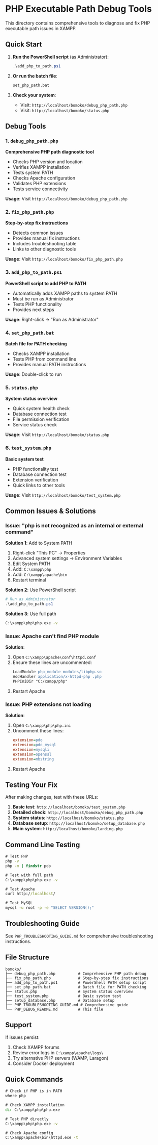 # PHP Executable Path Debug Tools

This directory contains comprehensive tools to diagnose and fix PHP executable path issues in XAMPP.

## Quick Start

1. **Run the PowerShell script** (as Administrator):
   ```powershell
   .\add_php_to_path.ps1
   ```

2. **Or run the batch file**:
   ```cmd
   set_php_path.bat
   ```

3. **Check your system**:
   - Visit: `http://localhost/bomoko/debug_php_path.php`
   - Visit: `http://localhost/bomoko/status.php`

## Debug Tools

### 1. `debug_php_path.php`
**Comprehensive PHP path diagnostic tool**
- Checks PHP version and location
- Verifies XAMPP installation
- Tests system PATH
- Checks Apache configuration
- Validates PHP extensions
- Tests service connectivity

**Usage**: Visit `http://localhost/bomoko/debug_php_path.php`

### 2. `fix_php_path.php`
**Step-by-step fix instructions**
- Detects common issues
- Provides manual fix instructions
- Includes troubleshooting table
- Links to other diagnostic tools

**Usage**: Visit `http://localhost/bomoko/fix_php_path.php`

### 3. `add_php_to_path.ps1`
**PowerShell script to add PHP to PATH**
- Automatically adds XAMPP paths to system PATH
- Must be run as Administrator
- Tests PHP functionality
- Provides next steps

**Usage**: Right-click → "Run as Administrator"

### 4. `set_php_path.bat`
**Batch file for PATH checking**
- Checks XAMPP installation
- Tests PHP from command line
- Provides manual PATH instructions

**Usage**: Double-click to run

### 5. `status.php`
**System status overview**
- Quick system health check
- Database connection test
- File permission verification
- Service status check

**Usage**: Visit `http://localhost/bomoko/status.php`

### 6. `test_system.php`
**Basic system test**
- PHP functionality test
- Database connection test
- Extension verification
- Quick links to other tools

**Usage**: Visit `http://localhost/bomoko/test_system.php`

## Common Issues & Solutions

### Issue: "php is not recognized as an internal or external command"

**Solution 1**: Add to System PATH
1. Right-click "This PC" → Properties
2. Advanced system settings → Environment Variables
3. Edit System PATH
4. Add: `C:\xampp\php`
5. Add: `C:\xampp\apache\bin`
6. Restart terminal

**Solution 2**: Use PowerShell script
```powershell
# Run as Administrator
.\add_php_to_path.ps1
```

**Solution 3**: Use full path
```cmd
C:\xampp\php\php.exe -v
```

### Issue: Apache can't find PHP module

**Solution**:
1. Open `C:\xampp\apache\conf\httpd.conf`
2. Ensure these lines are uncommented:
   ```apache
   LoadModule php_module modules/libphp.so
   AddHandler application/x-httpd-php .php
   PHPIniDir "C:/xampp/php"
   ```
3. Restart Apache

### Issue: PHP extensions not loading

**Solution**:
1. Open `C:\xampp\php\php.ini`
2. Uncomment these lines:
   ```ini
   extension=pdo
   extension=pdo_mysql
   extension=mysqli
   extension=openssl
   extension=mbstring
   ```
3. Restart Apache

## Testing Your Fix

After making changes, test with these URLs:

1. **Basic test**: `http://localhost/bomoko/test_system.php`
2. **Detailed check**: `http://localhost/bomoko/debug_php_path.php`
3. **System status**: `http://localhost/bomoko/status.php`
4. **Database setup**: `http://localhost/bomoko/setup_database.php`
5. **Main system**: `http://localhost/bomoko/landing.php`

## Command Line Testing

```cmd
# Test PHP
php -v
php -m | findstr pdo

# Test with full path
C:\xampp\php\php.exe -v

# Test Apache
curl http://localhost/

# Test MySQL
mysql -u root -p -e "SELECT VERSION();"
```

## Troubleshooting Guide

See `PHP_TROUBLESHOOTING_GUIDE.md` for comprehensive troubleshooting instructions.

## File Structure

```
bomoko/
├── debug_php_path.php          # Comprehensive PHP path debug
├── fix_php_path.php            # Step-by-step fix instructions
├── add_php_to_path.ps1         # PowerShell PATH setup script
├── set_php_path.bat            # Batch file for PATH checking
├── status.php                  # System status overview
├── test_system.php             # Basic system test
├── setup_database.php          # Database setup
├── PHP_TROUBLESHOOTING_GUIDE.md # Comprehensive guide
└── PHP_DEBUG_README.md         # This file
```

## Support

If issues persist:
1. Check XAMPP forums
2. Review error logs in `C:\xampp\apache\logs\`
3. Try alternative PHP servers (WAMP, Laragon)
4. Consider Docker deployment

## Quick Commands

```cmd
# Check if PHP is in PATH
where php

# Check XAMPP installation
dir C:\xampp\php\php.exe

# Test PHP directly
C:\xampp\php\php.exe -v

# Check Apache config
C:\xampp\apache\bin\httpd.exe -t
``` 